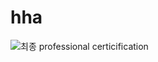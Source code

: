 <h1>hha </h1>



![최종 professional certicification](https://user-images.githubusercontent.com/63955034/95965164-937deb00-0e44-11eb-9738-70202a7c812b.PNG)
